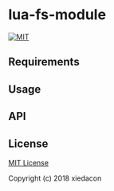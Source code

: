 # lua-fs-module

[![MIT](https://img.shields.io/badge/license-MIT-blue.svg)](https://github.com/xiedacon/lua-fs-module/blob/master/LICENSE)

## Requirements

## Usage

## API

## License

[MIT License](https://github.com/xiedacon/lua-fs-module/blob/master/LICENSE)

Copyright (c) 2018 xiedacon